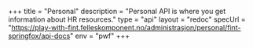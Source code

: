+++
title = "Personal"
description = "Personal API is where you get information about HR resources."
type = "api"
layout = "redoc"
specUrl = "https://play-with-fint.felleskomponent.no/administrasjon/personal/fint-springfox/api-docs"
env = "pwf"
+++
